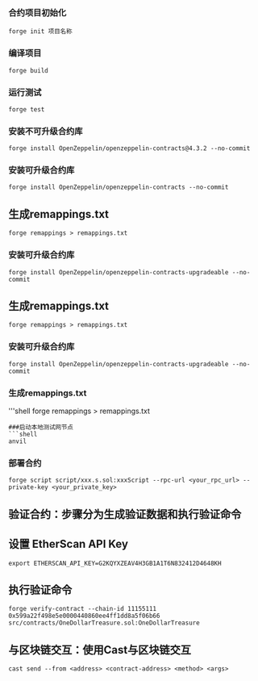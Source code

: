 ### 合约项目初始化
```shell
forge init 项目名称
```

### 编译项目
```shell
forge build
```
### 运行测试
```shell
forge test
```
### 安装不可升级合约库
```shell
forge install OpenZeppelin/openzeppelin-contracts@4.3.2 --no-commit
```
### 安装可升级合约库
```shell
forge install OpenZeppelin/openzeppelin-contracts --no-commit
```
## 生成remappings.txt
```shell
forge remappings > remappings.txt
```
### 安装可升级合约库
```shell
forge install OpenZeppelin/openzeppelin-contracts-upgradeable --no-commit
```
## 生成remappings.txt
```shell
forge remappings > remappings.txt
```
### 安装可升级合约库
```shell
forge install OpenZeppelin/openzeppelin-contracts-upgradeable --no-commit
```
### 生成remappings.txt
'''shell
forge remappings > remappings.txt
```
###启动本地测试网节点
```shell
anvil
```
### 部署合约
```shell
forge script script/xxx.s.sol:xxxScript --rpc-url <your_rpc_url> --private-key <your_private_key>
```
## 验证合约：步骤分为生成验证数据和执行验证命令
## 设置 EtherScan API Key
```shell
export ETHERSCAN_API_KEY=G2KQYXZEAV4H3GB1A1T6N832412D4648KH
```
## 执行验证命令
```shell
forge verify-contract --chain-id 11155111 0x599a22f498e5e0000440860ee4ff1dd8a5f06b66 src/contracts/OneDollarTreasure.sol:OneDollarTreasure
```
## 与区块链交互：使用Cast与区块链交互
```shell
cast send --from <address> <contract-address> <method> <args>
```